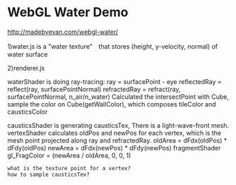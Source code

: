 # WebGL Water Demo

http://madebyevan.com/webgl-water/

1)water.js is a "water texture"　that stores (height, y-velocity, normal) of water surface

2)renderer.js 

waterShader is doing ray-tracing:
    ray = surfacePoint - eye
    reflectedRay = reflect(ray, surfacePointNormal)
    refractedRay = refract(ray, surfacePointNormal, n_air/n_water)
    Calculated the intersectPoint with Cube, sample the color on Cube(getWallColor), which composes tileColor and causticsColor
    
causticsShader is generating causticsTex, 
    There is a light-wave-front mesh.
    vertexShader calculates oldPos and newPos for each vertex, which is the mesh point projected along ray and refractedRay.
    oldArea = dFdx(oldPos) * dFdy(oldPos)
    newArea = dFdx(newPos) * dFdy(newPos)
    fragmentShader gl_FragColor = (newArea / oldArea, 0, 0, 1)
    
    what is the texture point for a vertex?
    how to sample causticsTex?
